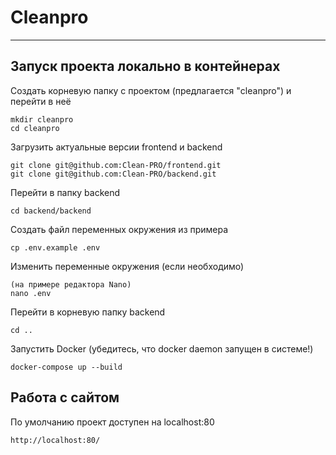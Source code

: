 # Cleanpro

___

## Запуск проекта локально в контейнерах

Создать корневую папку с проектом (предлагается "cleanpro") и перейти в неё

```
mkdir cleanpro
cd cleanpro
```

Загрузить актуальные версии frontend и backend

```
git clone git@github.com:Clean-PRO/frontend.git
git clone git@github.com:Clean-PRO/backend.git
```

Перейти в папку backend

```
cd backend/backend
```

Создать файл переменных окружения из примера

```
cp .env.example .env
```

Изменить переменные окружения (если необходимо)
```
(на примере редактора Nano)
nano .env
```

Перейти в корневую папку backend
```
cd ..
```

Запустить Docker (убедитесь, что docker daemon запущен в системе!)

```
docker-compose up --build
```

## Работа с сайтом

По умолчанию проект доступен на localhost:80

```
http://localhost:80/
```
